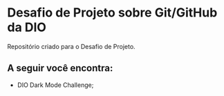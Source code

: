 # Desafio de Projeto sobre Git/GitHub da DIO
Repositório criado para o Desafio de Projeto. 

## A seguir você encontra:
- DIO Dark Mode Challenge;
